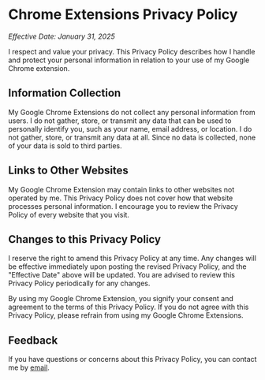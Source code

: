 # Chrome Extensions Privacy Policy

_Effective Date: January 31, 2025_

I respect and value your privacy. This Privacy Policy describes how I handle and protect your personal information in relation to your use of my Google Chrome extension.

## Information Collection

My Google Chrome Extensions do not collect any personal information from users. I do not gather, store, or transmit any data that can be used to personally identify you, such as your name, email address, or location. I do not gather, store, or transmit any data at all. Since no data is collected, none of your data is sold to third parties.

## Links to Other Websites

My Google Chrome Extension may contain links to other websites not operated by me. This Privacy Policy does not cover how that website processes personal information. I encourage you to review the Privacy Policy of every website that you visit.

## Changes to this Privacy Policy

I reserve the right to amend this Privacy Policy at any time. Any changes will be effective immediately upon posting the revised Privacy Policy, and the "Effective Date" above will be updated. You are advised to review this Privacy Policy periodically for any changes.

By using my Google Chrome Extension, you signify your consent and agreement to the terms of this Privacy Policy. If you do not agree with this Privacy Policy, please refrain from using my Google Chrome Extensions.

## Feedback

If you have questions or concerns about this Privacy Policy, you can contact me by [email](mailto:kevin@cantwell.io).